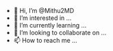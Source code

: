 - 👋 Hi, I’m @Mithu2MD
- 👀 I’m interested in ...
- 🌱 I’m currently learning ...
- 💞️ I’m looking to collaborate on ...
- 📫 How to reach me ...

<!---
Mithu2MD/Mithu2MD is a ✨ special ✨ repository because its `README.md` (this file) appears on your GitHub profile.
You can click the Preview link to take a look at your changes.
--->
